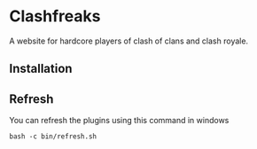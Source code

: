 # Clashfreaks

A website for hardcore players of clash of clans  and clash royale.

## Installation

## Refresh

You can refresh the plugins using this command in windows

```shell
bash -c bin/refresh.sh
```

